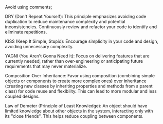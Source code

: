 Avoid using comments;

DRY (Don't Repeat Yourself): This principle emphasizes avoiding code duplication to reduce maintenance complexity and potential inconsistencies. Continuously review and refactor your code to identify and eliminate repetitions.

KISS (Keep It Simple, Stupid): Encourage simplicity in your code and design, avoiding unnecessary complexity.

YAGNI (You Aren't Gonna Need It): Focus on delivering features that are currently needed, rather than over-engineering or anticipating future requirements that may never materialize.

Composition Over Inheritance: Favor using composition (combining simple objects or components to create more complex ones) over inheritance (creating new classes by inheriting properties and methods from a parent class) for code reuse and flexibility. This can lead to more modular and less coupled designs.

Law of Demeter (Principle of Least Knowledge): An object should have limited knowledge about other objects in the system, interacting only with its "close friends". This helps reduce coupling between components.